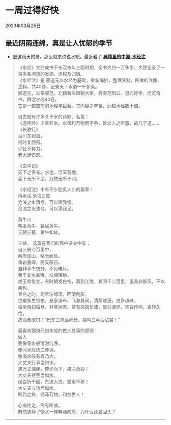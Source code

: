 # 一周过得好快
<div class="date">2023年03月25日</div>

## 最近阴雨连绵，真是让人忧郁的季节
- 应这雨天的景，那么就来说说水吧，最近看了 **[典籍里的中国-水经注](https://v.youku.com/v_show/id_XNTkxNTU4Njk1Ng==.html?showid=bbaf731e4717460da32e)**

>  《水经》大约成书于东汉末年三国时期，全书大约一万多字。大致记录了一百多条河流的发源、流程及归宿。</br>
   《水经注》是 郦道元以水经为基础，重新编排，整理资料，所做的注解、注释，共40卷，记录天下水道一千多条。</br>
    郦道元，父亲郦范，北魏著名四朝大臣，爵至范阳公。道元好学，历览奇书，撰注水经40卷。</br>
    它是一部空前的地理学巨著。其内容之丰富，远超水经数十倍。</br>
>
>   自古就有许多关于水的诗歌、名篇：</br>
   《道德经》上善若水。水善利万物而不争，处众人之所恶，故几于道......</br>
   《长歌行》</br>
    百川东到海，</br>
    何时复西归。</br>
    少壮不努力，</br>
    老大徒伤悲。</br>
>
>  《玄中记》</br>
    天下之多者，水也。浮天载地。</br>
    高下无所不至，万物无所不润。</br>
>   
>  《水经注》中有不少脍炙人口的篇章：</br>
>   沔水注 沧浪之歌</br>
    沧浪之水清兮，可以濯我缨。</br>
    沧浪之水浊兮，可以濯我足。</br>
>
>   黄牛山</br>
    朝发黄牛，暮宿黄牛。</br>
    三朝三暮，黄牛如故。</br>
>
>   三峡， 这篇在我们的高中课文中有：</br>
    自三峡七百里中，</br>
    两岸连山，略无阙处。</br>
    重岩叠嶂，隐天蔽日。</br>
    自非亭午夜分，不见曦月。</br>
    至于夏水襄陵，沿溯阻绝。</br>
    或王命急宣，有时朝发白帝，暮到江陵，其间千二百里，虽乘奔御风，不以疾也。</br>
    春冬之时，则素湍绿潭，回清倒影。</br>
    绝巘多生怪柏，悬泉瀑布，飞漱其间，清荣峻茂，良多趣味。</br>
    每至晴初霜旦，林寒涧肃，常有高猿长啸，属引凄异，空谷传响，哀转久绝。</br>
    故渔者歌曰：“巴东三峡巫峡长，猿鸣三声泪沾裳！”</br>
>
>   最喜欢郦道元如水般的做人处事的原则：</br>
>   做人</br>
    要像泉水般清澈纯净，</br>
    像河水般热血奔涌，<br>
    像海水般有容乃大。</br>
    大丈夫行事当如水，</br>
    遇万丈深渊，奔涌而下，果决勇毅！</br>
    大丈夫持至当如水，</br>
    经百折千回，东流入海，坚定不移！</br>
    大丈夫立功当如水，</br>
    所到之处，润泽万物，利益世人！</br>
>
>   心向往之，终有所成。</br>
    既然选择了像水一样奔涌向前，为什么还要回头？</br>

***    